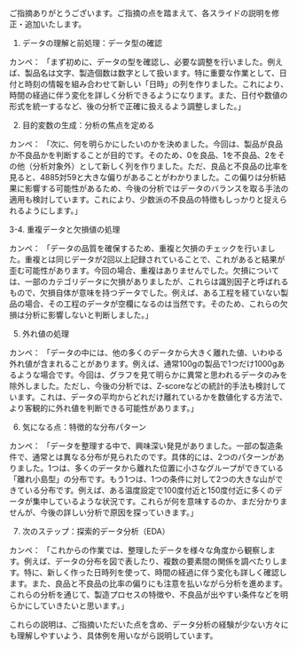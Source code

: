 ご指摘ありがとうございます。ご指摘の点を踏まえて、各スライドの説明を修正・追加いたします。

1. データの理解と前処理：データ型の確認

カンペ：
「まず初めに、データの型を確認し、必要な調整を行いました。例えば、製品名は文字、製造個数は数字として扱います。特に重要な作業として、日付と時刻の情報を組み合わせて新しい「日時」の列を作りました。これにより、時間の経過に伴う変化を詳しく分析できるようになります。また、日付や数値の形式を統一するなど、後の分析で正確に扱えるよう調整しました。」

2. 目的変数の生成：分析の焦点を定める

カンペ：
「次に、何を明らかにしたいのかを決めました。今回は、製品が良品か不良品かを判断することが目的です。そのため、0を良品、1を不良品、2をその他（分析対象外）として新しく列を作りました。ただ、良品と不良品の比率を見ると、4885対59と大きな偏りがあることがわかりました。この偏りは分析結果に影響する可能性があるため、今後の分析ではデータのバランスを取る手法の適用も検討しています。これにより、少数派の不良品の特徴もしっかりと捉えられるようにします。」

3-4. 重複データと欠損値の処理

カンペ：
「データの品質を確保するため、重複と欠損のチェックを行いました。重複とは同じデータが2回以上記録されていることで、これがあると結果が歪む可能性があります。今回の場合、重複はありませんでした。欠損については、一部のカテゴリデータに欠損がありましたが、これらは識別因子と呼ばれるもので、欠損自体が意味を持つデータでした。例えば、ある工程を経ていない製品の場合、その工程のデータが空欄になるのは当然です。そのため、これらの欠損は分析に影響しないと判断しました。」

5. 外れ値の処理

カンペ：
「データの中には、他の多くのデータから大きく離れた値、いわゆる外れ値が含まれることがあります。例えば、通常100gの製品で1つだけ1000gあるような場合です。今回は、グラフを見て明らかに異常と思われるデータのみを除外しました。ただし、今後の分析では、Z-scoreなどの統計的手法も検討しています。これは、データの平均からどれだけ離れているかを数値化する方法で、より客観的に外れ値を判断できる可能性があります。」

6. 気になる点：特徴的な分布パターン

カンペ：
「データを整理する中で、興味深い発見がありました。一部の製造条件で、通常とは異なる分布が見られたのです。具体的には、2つのパターンがありました。1つは、多くのデータから離れた位置に小さなグループができている「離れ小島型」の分布です。もう1つは、1つの条件に対して2つの大きな山ができている分布です。例えば、ある温度設定で100度付近と150度付近に多くのデータが集中しているような状況です。これらが何を意味するのか、まだ分かりませんが、今後の詳しい分析で原因を探っていきます。」

7. 次のステップ：探索的データ分析（EDA）

カンペ：
「これからの作業では、整理したデータを様々な角度から観察します。例えば、データの分布を図で表したり、複数の要素間の関係を調べたりします。特に、新しく作った日時列を使って、時間の経過に伴う変化も詳しく確認します。また、良品と不良品の比率の偏りにも注意を払いながら分析を進めます。これらの分析を通じて、製造プロセスの特徴や、不良品が出やすい条件などを明らかにしていきたいと思います。」

これらの説明は、ご指摘いただいた点を含め、データ分析の経験が少ない方々にも理解しやすいよう、具体例を用いながら説明しています。
